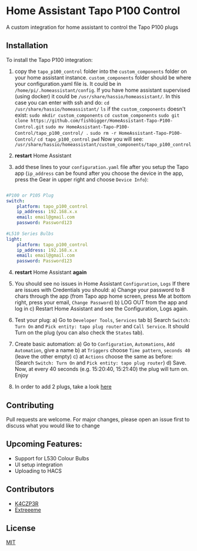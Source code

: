 # Home Assistant Tapo P100 Control
A custom integration for home assistant to control the Tapo P100 plugs

## Installation

To install the Tapo P100 integration:

1) copy the `tapo_p100_control` folder into the `custom_components` folder on your home assistant instance.
`custom_components` folder should be where your configuration.yaml file is.
It could be in `/home/pi/.homeassistant/config`.
If you have home assistant supervised (using docker) it could be `/usr/share/hassio/homeassistant/`.
In this case you can enter with ssh and do:
`cd /usr/share/hassio/homeassistant/`
`ls`
if the `custom_components` doesn't exist:
`sudo mkdir custom_components`
`cd custom_components`
`sudo git clone https://github.com/fishbigger/HomeAssistant-Tapo-P100-Control.git`
`sudo mv HomeAssistant-Tapo-P100-Control/tapo_p100_control/ .`
`sudo rm -r HomeAssistant-Tapo-P100-Control/`
`cd tapo_p100_control`
`pwd`
Now you will see:
`/usr/share/hassio/homeassistant/custom_components/tapo_p100_control`


2) **restart** Home Assistant

3) add these lines to your `configuration.yaml` file after you setup the Tapo app (`ip_address` can be found after you choose  the device in the app, press the Gear in upper right and choose `Device Info`):

```yaml

#P100 or P105 Plug
switch:
    platform: tapo_p100_control
    ip_address: 192.168.x.x
    email: email@gmail.com
    password: Password123
    
#L510 Series Bulbs
light:
    platform: tapo_p100_control
    ip_address: 192.168.x.x
    email: email@gmail.com
    password: Password123
```

4) **restart** Home Assistant **again**

5) You should see no issues in Home Assistant `Configuration`, `Logs`
If there are issues with Credentials you should:
    a) Change your password to 8 chars through the app (from Tapo app home screen, press Me at bottom right, press your email, `Change Password`)
    b) LOG OUT from the app and log in
    c) Restart Home Assistant and see the Configuration, Logs again.

6) Test your plug:
    a) Go to `Developer Tools`, `Services` tab
    b) Search `Switch: Turn On` and `Pick entity: tapo plug router` and `Call Service`. It should Turn on the plug (you can also check the `States` tab).

7) Create basic automation:
    a) Go to `Configuration`, `Automations`, `Add Automation`, give a name
    b) at `Triggers` choose `Time pattern`, `seconds 40` (leave the other empty)
    c) at `Actions` choose the same as before: (Search `Switch: Turn On` and `Pick entity: tapo plug router`)
    d) Save. Now, at every 40 seconds (e.g. 15:20:40, 15:21:40) the plug will turn on. Enjoy

8) In order to add 2 plugs, take a look [here](https://github.com/fishbigger/HomeAssistant-Tapo-P100-Control/issues/32#issuecomment-886623693)


## Contributing
Pull requests are welcome. For major changes, please open an issue first to discuss what you would like to change

## Upcoming Features:
* Support for L530 Colour Bulbs
* UI setup integration
* Uploading to HACS

## Contributors
* [K4CZP3R](https://github.com/K4CZP3R)
* [Extreeeme](https://github.com/Extreeeme)


## License
[MIT](https://choosealicense.com/licenses/mit/)
